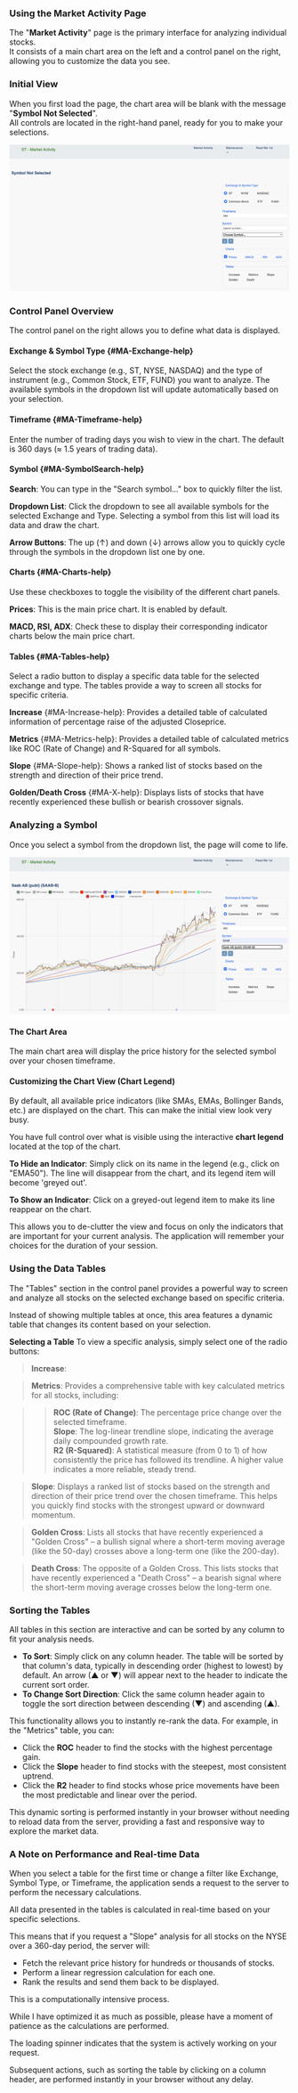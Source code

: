 ### Using the Market Activity Page

The "**Market Activity**" page is the primary interface for analyzing individual stocks.<br>
It consists of a main chart area on the left and a control panel on the right, allowing you to customize the data you see.

### Initial View

When you first load the page, the chart area will be blank with the message "**Symbol Not Selected**".<br>
All controls are located in the right-hand panel, ready for you to make your selections.

![alt text](images/initial_view.png)

### Control Panel Overview

The control panel on the right allows you to define what data is displayed.

#### Exchange & Symbol Type {#MA-Exchange-help}
Select the stock exchange (e.g., ST, NYSE, NASDAQ) and the type of instrument (e.g., Common Stock, ETF, FUND) you want to analyze. The available symbols in the dropdown list will update automatically based on your selection.

#### Timeframe {#MA-Timeframe-help}
Enter the number of trading days you wish to view in the chart. The default is 360 days (≈ 1.5 years of trading data).

#### Symbol {#MA-SymbolSearch-help}

**Search**: You can type in the "Search symbol..." box to quickly filter the list.

**Dropdown List**: Click the dropdown to see all available symbols for the selected Exchange and Type. Selecting a symbol from this list will load its data and draw the chart.

**Arrow Buttons**: The up (↑) and down (↓) arrows allow you to quickly cycle through the symbols in the dropdown list one by one.

#### Charts {#MA-Charts-help}

Use these checkboxes to toggle the visibility of the different chart panels.

**Prices**: This is the main price chart. It is enabled by default.

**MACD, RSI, ADX**: Check these to display their corresponding indicator charts below the main price chart.

#### Tables {#MA-Tables-help}

Select a radio button to display a specific data table for the selected exchange and type. The tables provide a way to screen all stocks for specific criteria.

**Increase** {#MA-Increase-help}: Provides a detailed table of calculated information of percentage raise of the adjusted Closeprice.

**Metrics** {#MA-Metrics-help}: Provides a detailed table of calculated metrics like ROC (Rate of Change) and R-Squared for all symbols.

**Slope** {#MA-Slope-help}: Shows a ranked list of stocks based on the strength and direction of their price trend.

**Golden/Death Cross** {#MA-X-help}: Displays lists of stocks that have recently experienced these bullish or bearish crossover signals.

### Analyzing a Symbol

Once you select a symbol from the dropdown list, the page will come to life.

![alt text](images/symbol_view.png)

#### The Chart Area<br>
The main chart area will display the price history for the selected symbol over your chosen timeframe.

#### Customizing the Chart View (Chart Legend)

By default, all available price indicators (like SMAs, EMAs, Bollinger Bands, etc.) are displayed on the chart. This can make the initial view look very busy.<br>

You have full control over what is visible using the interactive **chart legend** located at the top of the chart.<br>

**To Hide an Indicator**: Simply click on its name in the legend (e.g., click on "EMA50"). The line will disappear from the chart, and its legend item will become 'greyed out'.

**To Show an Indicator**: Click on a greyed-out legend item to make its line reappear on the chart.

This allows you to de-clutter the view and focus on only the indicators that are important for your current analysis. The application will remember your choices for the duration of your session.

### Using the Data Tables

The "Tables" section in the control panel provides a powerful way to screen and analyze all stocks on the selected exchange based on specific criteria.

Instead of showing multiple tables at once, this area features a dynamic table that changes its content based on your selection.

**Selecting a Table**
To view a specific analysis, simply select one of the radio buttons:

> **Increase**:

> **Metrics**: Provides a comprehensive table with key calculated metrics for all stocks, including:

>> **ROC (Rate of Change)**: The percentage price change over the selected timeframe.<br>
>> **Slope**: The log-linear trendline slope, indicating the average daily compounded growth rate.<br>
>> **R2 (R-Squared)**: A statistical measure (from 0 to 1) of how consistently the price has followed its trendline. A higher value indicates a more reliable, steady trend.

> **Slope**: Displays a ranked list of stocks based on the strength and direction of their price trend over the chosen timeframe. This helps you quickly find stocks with the strongest upward or downward momentum.

> **Golden Cross**: Lists all stocks that have recently experienced a "Golden Cross" – a bullish signal where a short-term moving average (like the 50-day) crosses above a long-term one (like the 200-day).

>**Death Cross**: The opposite of a Golden Cross. This lists stocks that have recently experienced a "Death Cross" – a bearish signal where the short-term moving average crosses below the long-term one.

### Sorting the Tables

All tables in this section are interactive and can be sorted by any column to fit your analysis needs.

- **To Sort**: Simply click on any column header. The table will be sorted by that column's data, typically in descending order (highest to lowest) by default. An arrow (▲ or ▼) will appear next to the header to indicate the current sort order.
- **To Change Sort Direction**: Click the same column header again to toggle the sort direction between descending (▼) and ascending (▲).

This functionality allows you to instantly re-rank the data. For example, in the "Metrics" table, you can:

- Click the **ROC** header to find the stocks with the highest percentage gain.
- Click the **Slope** header to find stocks with the steepest, most consistent uptrend.
- Click the **R2** header to find stocks whose price movements have been the most predictable and linear over the period.

This dynamic sorting is performed instantly in your browser without needing to reload data from the server, providing a fast and responsive way to explore the market data.

### A Note on Performance and Real-time Data

When you select a table for the first time or change a filter like Exchange, Symbol Type, or Timeframe, the application sends a request to the server to perform the necessary calculations.

All data presented in the tables is calculated in real-time based on your specific selections.

This means that if you request a "Slope" analysis for all stocks on the NYSE over a 360-day period, the server will:<br>

- Fetch the relevant price history for hundreds or thousands of stocks.
- Perform a linear regression calculation for each one.
- Rank the results and send them back to be displayed.

This is a computationally intensive process.

While I have optimized it as much as possible, please have a moment of patience as the calculations are performed.

The loading spinner indicates that the system is actively working on your request.

Subsequent actions, such as sorting the table by clicking on a column header, are performed instantly in your browser without any delay.
